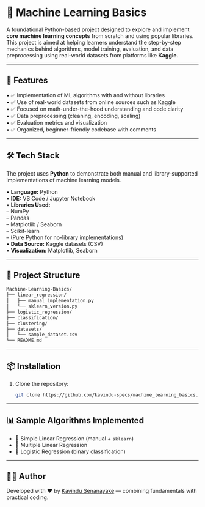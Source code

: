 
# 🤖 Machine Learning Basics

A foundational Python-based project designed to explore and implement **core machine learning concepts** from scratch and using popular libraries. This project is aimed at helping learners understand the step-by-step mechanics behind algorithms, model training, evaluation, and data preprocessing using real-world datasets from platforms like **Kaggle**.

---

## 🚀 Features

• ✅ Implementation of ML algorithms with and without libraries  
• ✅ Use of real-world datasets from online sources such as Kaggle  
• ✅ Focused on math-under-the-hood understanding and code clarity  
• ✅ Data preprocessing (cleaning, encoding, scaling)  
• ✅ Evaluation metrics and visualization  
• ✅ Organized, beginner-friendly codebase with comments  

---

## 🛠️ Tech Stack

The project uses **Python** to demonstrate both manual and library-supported implementations of machine learning models.

• **Language:** Python  
• **IDE:** VS Code / Jupyter Notebook  
• **Libraries Used:**  
– NumPy  
– Pandas  
– Matplotlib / Seaborn  
– Scikit-learn  
– (Pure Python for no-library implementations)  
• **Data Source:** Kaggle datasets (CSV)  
• **Visualization:** Matplotlib, Seaborn  

---

## 📁 Project Structure

```bash
Machine-Learning-Basics/
├── linear_regression/
│   ├── manual_implementation.py
│   └── sklearn_version.py
├── logistic_regression/
├── classification/
├── clustering/
├── datasets/
│   └── sample_dataset.csv
└── README.md
```

---

## 📦 Installation

1. Clone the repository:

   ```bash
   git clone https://github.com/kavindu-specs/machine_learning_basics.git
   ```
---

## 📊 Sample Algorithms Implemented

* 🔹 Simple Linear Regression (manual + `sklearn`)
* 🔹 Multiple Linear Regression
* 🔹 Logistic Regression (binary classification)

---

## 👨‍💻 Author

Developed with ❤️ by [Kavindu Senanayake](https://github.com/kavindu-specs) — combining fundamentals with practical coding.



